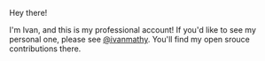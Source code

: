 Hey there!

I'm Ivan, and this is my professional account! If you'd like to see my personal one, please see [@ivanmathy](https://github.com/ivanmathy). You'll find my open srouce contributions there. 
